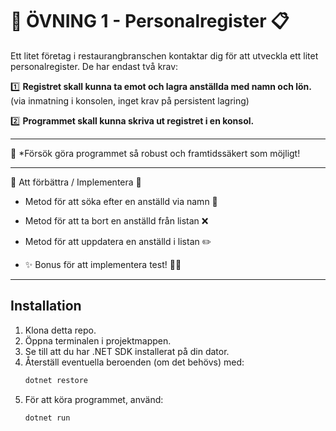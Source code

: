 # 📌 ÖVNING 1 - Personalregister 📋

Ett litet företag i restaurangbranschen kontaktar dig för att utveckla ett litet personalregister. De har endast två krav:

1️⃣ **Registret skall kunna ta emot och lagra anställda med namn och lön.** (via inmatning i konsolen, inget krav på persistent lagring)

2️⃣ **Programmet skall kunna skriva ut registret i en konsol.** 

---

🦾 *Försök göra programmet så robust och framtidssäkert som möjligt!

---

📌 Att förbättra / Implementera 🔧

  - Metod för att söka efter en anställd via namn 🔎
  - Metod för att ta bort en anställd från listan ❌
  - Metod för att uppdatera en anställd i listan ✏️

  - ✨ Bonus för att implementera test! 🧪✅

-----------------------------

## Installation

1. Klona detta repo.
2. Öppna terminalen i projektmappen.
3. Se till att du har .NET SDK installerat på din dator.
4. Återställ eventuella beroenden (om det behövs) med:
   ```bash
   dotnet restore
   ```
5. För att köra programmet, använd:
   ```bash
   dotnet run
   ```

